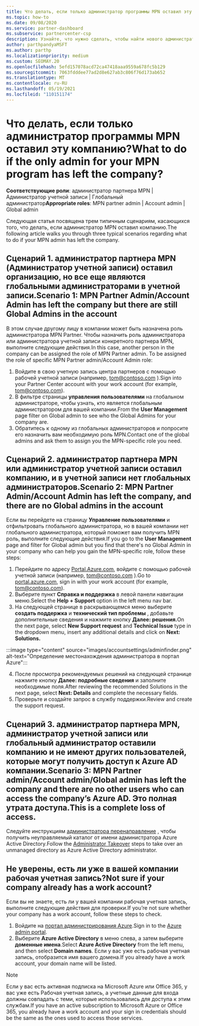 ```yaml
---
title: Что делать, если только администратор программы MPN оставил эту компанию?
ms.topic: how-to
ms.date: 09/08/2020
ms.service: partner-dashboard
ms.subservice: partnercenter-csp
description: Узнайте, что нужно сделать, чтобы найти нового администратора MPN или получить помощь от глобального администратора вашей компании. Кроме того, Узнайте, как добавить нового глобального администратора центра партнеров.
author: parthpandyaMSFT
ms.author: parthp
ms.localizationpriority: medium
ms.custom: SEOMAY.20
ms.openlocfilehash: 5efd157078acd72ca47418aaa9559a678fc5b129
ms.sourcegitcommit: 7063fdddee77ad2d8e627ab3c806f76d173ab652
ms.translationtype: MT
ms.contentlocale: ru-RU
ms.lasthandoff: 05/19/2021
ms.locfileid: "110151174"
---
```

# <a name="what-to-do-if-the-only-admin-for-your-mpn-program-has-left-the-company"></a><span data-ttu-id="f665f-103">Что делать, если только администратор программы MPN оставил эту компанию?</span><span class="sxs-lookup"><span data-stu-id="f665f-103">What to do if the only admin for your MPN program has left the company?</span></span>

<span data-ttu-id="f665f-104">**Соответствующие роли**: администратор партнера MPN | Администратор учетной записи | Глобальный администратор</span><span class="sxs-lookup"><span data-stu-id="f665f-104">**Appropriate roles**: MPN partner admin | Account admin | Global admin</span></span>

<span data-ttu-id="f665f-105">Следующая статья посвящена трем типичным сценариям, касающихся того, что делать, если администратор MPN оставил компанию.</span><span class="sxs-lookup"><span data-stu-id="f665f-105">The following article walks you through three typical scenarios regarding what to do if your MPN admin has left the company.</span></span>

## <a name="scenario-1-mpn-partner-adminaccount-admin-has-left-the-company-but-there-are-still-global-admins-in-the-account"></a><span data-ttu-id="f665f-106">Сценарий 1. администратор партнера MPN (Администратор учетной записи) оставил организацию, но все еще являются глобальными администраторами в учетной записи.</span><span class="sxs-lookup"><span data-stu-id="f665f-106">Scenario 1: MPN Partner Admin/Account Admin has left the company but there are still Global Admins in the account</span></span>

<span data-ttu-id="f665f-107">В этом случае другому лицу в компании может быть назначена роль администратора MPN Partner. Чтобы назначить роль администратора или администратора учетной записи конкретного партнера MPN, выполните следующие действия.</span><span class="sxs-lookup"><span data-stu-id="f665f-107">In this case, another person in the company can be assigned the role of MPN Partner admin. To be assigned the role of specific MPN Partner admin/Account Admin role:</span></span>

1. <span data-ttu-id="f665f-108">Войдите в свою учетную запись центра партнеров с помощью рабочей учетной записи (например, tom@contoso.com ).</span><span class="sxs-lookup"><span data-stu-id="f665f-108">Sign into your Partner Center account with your work account (for example, tom@contoso.com).</span></span>
1. <span data-ttu-id="f665f-109">В фильтре страницы **управления пользователями** на глобальном администраторе, чтобы узнать, кто является глобальным администратором для вашей компании.</span><span class="sxs-lookup"><span data-stu-id="f665f-109">From the **User Management** page filter on Global admin to see who the Global Admins for your company are.</span></span> 
1. <span data-ttu-id="f665f-110">Обратитесь к одному из глобальных администраторов и попросите его назначить вам необходимую роль MPN.</span><span class="sxs-lookup"><span data-stu-id="f665f-110">Contact one of the global admins and ask them to assign you the MPN-specific role you need.</span></span> 

## <a name="scenario-2-mpn-partner-adminaccount-admin-has-left-the-company-and-there-are-no-global-admins-in-the-account"></a><span data-ttu-id="f665f-111">Сценарий 2. администратор партнера MPN или администратор учетной записи оставил компанию, и в учетной записи нет глобальных администраторов.</span><span class="sxs-lookup"><span data-stu-id="f665f-111">Scenario 2: MPN Partner Admin/Account Admin has left the company, and there are no Global admins in the account</span></span> 

<span data-ttu-id="f665f-112">Если вы перейдете на страницу **Управление пользователями** и отфильтровать глобального администратора, но в вашей компании нет глобального администратора, который поможет вам получить MPN роль, выполните следующие действия.</span><span class="sxs-lookup"><span data-stu-id="f665f-112">If you go to the **User Management** page and filter for Global admin but you find that there's no Global Admin in your company who can help you gain the MPN-specific role, follow these steps:</span></span>

1. <span data-ttu-id="f665f-113">Перейдите по адресу [Portal.Azure.com](https://ms.portal.azure.com/), войдите с помощью рабочей учетной записи (например, tom@contoso.com ).</span><span class="sxs-lookup"><span data-stu-id="f665f-113">Go to [portal.azure.com](https://ms.portal.azure.com/), sign in with your work account (for example, tom@contoso.com).</span></span> 
1. <span data-ttu-id="f665f-114">Выберите пункт **Справка и поддержка** в левой панели навигации меню.</span><span class="sxs-lookup"><span data-stu-id="f665f-114">Select the **Help + Support** option in the left menu nav bar.</span></span>
1. <span data-ttu-id="f665f-115">На следующей странице в раскрывающемся меню выберите **создать поддержка** и **технический тип проблемы** , добавьте дополнительные сведения и нажмите кнопку **Далее: решения.**</span><span class="sxs-lookup"><span data-stu-id="f665f-115">On the next page, select **New Support request** and **Technical Issue** type in the dropdown menu, insert any additional details and click on **Next: Solutions.**</span></span>

:::image type="content" source="images/accountsettings/adminfinder.png" alt-text="Определение местонахождения администратора в портал Azure":::

4. <span data-ttu-id="f665f-117">После просмотра рекомендуемых решений на следующей странице нажмите кнопку **Далее: подробные сведения** и заполните необходимые поля.</span><span class="sxs-lookup"><span data-stu-id="f665f-117">After reviewing the recommended Solutions in the next page, select **Next: Details** and complete the necessary fields.</span></span>
1. <span data-ttu-id="f665f-118">Проверьте и создайте запрос в службу поддержки.</span><span class="sxs-lookup"><span data-stu-id="f665f-118">Review and create the support request.</span></span>


## <a name="scenario-3-mpn-partner-adminaccount-adminglobal-admin-has-left-the-company-and-there-are-no-other-users-who-can-access-the-companys-azure-ad-this-is-a-complete-loss-of-access"></a><span data-ttu-id="f665f-119">Сценарий 3. администратор партнера MPN, администратор учетной записи или глобальный администратор оставили компанию и не имеют других пользователей, которые могут получить доступ к Azure AD компании.</span><span class="sxs-lookup"><span data-stu-id="f665f-119">Scenario 3: MPN Partner admin/Account admin/Global admin has left the company and there are no other users who can access the company’s Azure AD.</span></span> <span data-ttu-id="f665f-120">Это полная утрата доступа.</span><span class="sxs-lookup"><span data-stu-id="f665f-120">This is a complete loss of access.</span></span>

<span data-ttu-id="f665f-121">Следуйте инструкциям [администратора перенаправление](/azure/active-directory/users-groups-roles/domains-admin-takeover#internal-admin-takeover) , чтобы получить неуправляемый каталог от имени администратора Azure Active Directory.</span><span class="sxs-lookup"><span data-stu-id="f665f-121">Follow the [Administrator Takeover](/azure/active-directory/users-groups-roles/domains-admin-takeover#internal-admin-takeover) steps to take over an unmanaged directory as Azure Active Directory administrator.</span></span>

## <a name="not-sure-if-your-company-already-has-a-work-account"></a><span data-ttu-id="f665f-122">Не уверены, есть ли уже в вашей компании рабочая учетная запись?</span><span class="sxs-lookup"><span data-stu-id="f665f-122">Not sure if your company already has a work account?</span></span>

<span data-ttu-id="f665f-123">Если вы не знаете, есть ли у вашей компании рабочая учетная запись, выполните следующие действия для проверки.</span><span class="sxs-lookup"><span data-stu-id="f665f-123">If you’re not sure whether your company has a work account, follow these steps to check.</span></span>

1. <span data-ttu-id="f665f-124">Войдите на [портал администрирования Azure](https://ms.portal.azure.com).</span><span class="sxs-lookup"><span data-stu-id="f665f-124">Sign in to the [Azure admin portal](https://ms.portal.azure.com).</span></span>
2. <span data-ttu-id="f665f-125">Выберите **Azure Active Directory** в меню слева, а затем выберите **доменные имена**.</span><span class="sxs-lookup"><span data-stu-id="f665f-125">Select **Azure Active Directory** from the left menu, and then select **Domain names**.</span></span>
<span data-ttu-id="f665f-126">Если у вас уже есть рабочая учетная запись, отобразится имя вашего домена.</span><span class="sxs-lookup"><span data-stu-id="f665f-126">If you already have a work account, your domain name will be listed.</span></span>

>[!Note]
><span data-ttu-id="f665f-127">Если у вас есть активная подписка на Microsoft Azure или Office 365, у вас уже есть Рабочая учетная запись, а учетные данные для входа должны совпадать с теми, которые использовались для доступа к этим службам.</span><span class="sxs-lookup"><span data-stu-id="f665f-127">If you have an active subscription to Microsoft Azure or Office 365, you already have a work account and your sign in credentials should be the same as the ones used to access those services.</span></span>